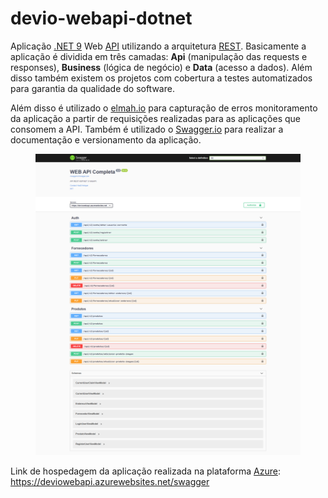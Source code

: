 # devio-webapi-dotnet
Aplicação [.NET 9](https://learn.microsoft.com/en-us/dotnet/core/whats-new/dotnet-9/overview) Web [API](https://canaltech.com.br/software/o-que-e-api/#:~:text=API%20é%20um%20conjunto%20de,Interface%20de%20Programação%20de%20Aplicativos".) utilizando a arquitetura [REST](https://becode.com.br/o-que-e-api-rest-e-restful/). Basicamente a aplicação é dividida em três camadas: **Api** (manipulação das requests e responses), **Business** (lógica de negócio) e **Data** (acesso a dados). Além disso também existem os projetos com cobertura a testes automatizados para garantia da qualidade do software.

Além disso é utilizado o [elmah.io](https://elmah.io) para capturação de erros monitoramento da aplicação a partir de requisições realizadas para as aplicações que consomem a API. Também é utilizado o [Swagger.io](https://swagger.io) para realizar a documentação e versionamento da aplicação.

<figure>
    <img src="./docs/Imagens/tela-swagger.PNG" alt="swagger" title="Tela do Swagger" />
</figure>

Link de hospedagem da aplicação realizada na plataforma [Azure](https://azure.microsoft.com/pt-br/): https://deviowebapi.azurewebsites.net/swagger

